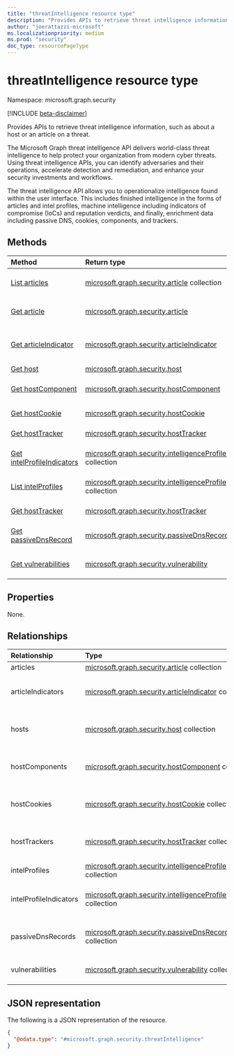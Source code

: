 ```yaml
---
title: "threatIntelligence resource type"
description: "Provides APIs to retrieve threat intelligence information, such as about a host or an article on a threat."
author: "joerattazzi-microsoft"
ms.localizationpriority: medium
ms.prod: "security"
doc_type: resourcePageType
---
```


# threatIntelligence resource type

Namespace: microsoft.graph.security

[!INCLUDE [beta-disclaimer](../../includes/beta-disclaimer.md)]

Provides APIs to retrieve threat intelligence information, such as about a host or an article on a threat.

The Microsoft Graph threat intelligence API delivers world-class threat intelligence to help protect your organization from modern cyber threats. Using threat intelligence APIs, you can identify adversaries and their operations, accelerate detection and remediation, and enhance your security investments and workflows.

The threat intelligence API allows you to operationalize intelligence found within the user interface. This includes finished intelligence in the forms of articles and intel profiles, machine intelligence including indicators of compromise (IoCs) and reputation verdicts, and finally, enrichment data including passive DNS, cookies, components, and trackers.

## Methods

|Method|Return type|Description|
|:---|:---|:---|
|[List articles](../api/security-article-list.md)|[microsoft.graph.security.article](../resources/security-article.md) collection|Get a list of **article** objects, including their properties and relationships.|
|[Get article](../api/security-article-get.md)|[microsoft.graph.security.article](../resources/security-article.md) |Read the properties and relationships of an **article** object.|
|[Get articleIndicator](../api/security-articleindicator-get.md)|[microsoft.graph.security.articleIndicator](../resources/security-articleindicator.md) |Get the **articleIndicator** resources from the **articleIndicators** navigation property.|
|[Get host](../api/security-host-get.md)|[microsoft.graph.security.host](../resources/security-host.md) |Get a list of **host** resources.|
|[Get hostComponent](../api/security-hostcomponent-get.md)|[microsoft.graph.security.hostComponent](../resources/security-hostcomponent.md) |Get the properties and relationships of a **hostComponent** object.|
|[Get hostCookie](../api/security-hostcookie-get.md)|[microsoft.graph.security.hostCookie](../resources/security-hostcookie.md) |Get a list of **hostCookie** resources.|
|[Get hostTracker](../api/security-hosttracker-get.md)|[microsoft.graph.security.hostTracker](../resources/security-hosttracker.md) |Get a list of **hostTracker** resources.|
|[Get intelProfileIndicators](../api/security-intelligenceprofileindicator-get.md)|[microsoft.graph.security.intelligenceProfileIndicator](../resources/security-intelligenceprofileindicator.md) collection|Get a list of **intelligenceProfileIndicator** resources.|
|[List intelProfiles](../api/security-intelligenceprofile-list.md)|[microsoft.graph.security.intelligenceProfile](../resources/security-intelligenceprofile.md) collection|Get a list of **intelligenceProfile** resources.|
|[Get hostTracker](../api/security-hosttracker-get.md)|[microsoft.graph.security.hostTracker](../resources/security-hosttracker.md) |Get a list of **hostTracker** resources.|
|[Get passiveDnsRecord](../api/security-passivednsrecord-get.md)|[microsoft.graph.security.passiveDnsRecord](../resources/security-passivednsrecord.md) |Get the properties and relationships of a **hostTracker** object.|
|[Get vulnerabilities](../api/security-vulnerability-get.md)|[microsoft.graph.security.vulnerability](../resources/security-vulnerability.md) |Get the properties and relationships of a **vulnerability** object.|

## Properties

None.

## Relationships

|Relationship|Type|Description|
|:---|:---|:---|
|articles|[microsoft.graph.security.article](../resources/security-article.md) collection|A list of **article** objects.|
|articleIndicators|[microsoft.graph.security.articleIndicator](../resources/security-articleindicator.md) collection|Refers to indicators of threat or compromise highlighted in an [microsoft.graph.security.article](../resources/security-article.md).<br/>**Note**: List retrieval is not yet supported.|
|hosts|[microsoft.graph.security.host](../resources/security-host.md) collection|Refers to [microsoft.graph.security.host](../resources/security-host.md) objects that Microsoft Threat Intelligence has observed.<br/>**Note**: List retrieval is not yet supported.|
|hostComponents|[microsoft.graph.security.hostComponent](../resources/security-hostcomponent.md) collection|Retrieve details about [microsoft.graph.security.hostComponent](../resources/security-hostcomponent.md) objects.<br/>**Note**: List retrieval is not yet supported.|
|hostCookies|[microsoft.graph.security.hostCookie](../resources/security-hostcookie.md) collection|Retrieve details about [microsoft.graph.security.hostCookie](../resources/security-hostcookie.md) objects.<br/>**Note**: List retrieval is not yet supported.|
|hostTrackers|[microsoft.graph.security.hostTracker](../resources/security-hosttracker.md) collection|Retrieve details about [microsoft.graph.security.hostTracker](../resources/security-hosttracker.md) objects.<br/>**Note**: List retrieval is not yet supported.|
|intelProfiles|[microsoft.graph.security.intelligenceProfile](../resources/security-intelligenceprofile.md) collection|A list of **intelligenceProfile** objects.|
|intelProfileIndicators|[microsoft.graph.security.intelligenceProfileIndicator](../resources/security-intelligenceprofileindicator.md) collection|Refers to indicators of threat or compromise highlighted in a [microsoft.graph.security.intelligenceProfile](../resources/security-intelligenceprofile.md).<br/>**Note**: List retrieval is not yet supported.|
|passiveDnsRecords|[microsoft.graph.security.passiveDnsRecord](../resources/security-passivednsrecord.md) collection|Retrieve details about [microsoft.graph.security.passiveDnsRecord](../resources/security-passivednsrecord.md) objects.<br/>**Note**: List retrieval is not yet supported.|
|vulnerabilities|[microsoft.graph.security.vulnerability](../resources/security-vulnerability.md) collection|Retrieve details about [microsoft.graph.security.vulnerabilities](../resources/security-vulnerability.md).<br/>**Note**: List retrieval is not yet supported.|

## JSON representation

The following is a JSON representation of the resource.
<!-- {
  "blockType": "resource",
  "keyProperty": "id",
  "@odata.type": "microsoft.graph.security.threatIntelligence",
  "openType": false
}
-->
``` json
{
  "@odata.type": "#microsoft.graph.security.threatIntelligence"
}
```
